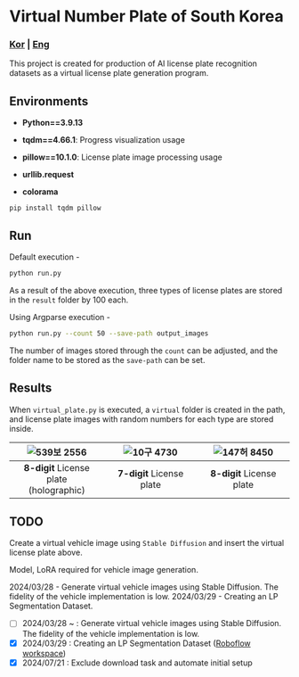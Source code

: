 # Virtual Number Plate of South Korea

### [Kor](README.md) | [Eng](README_eng.md)


This project is created for production of AI license plate recognition datasets as a virtual license plate generation program.



## Environments

- **Python==3.9.13**

- **tqdm==4.66.1**: Progress visualization usage
- **pillow==10.1.0**: License plate image processing usage
- **urllib.request**
- **colorama**



```bas
pip install tqdm pillow
```





## Run

Default execution - 
```bash
python run.py
```
As a result of the above execution, three types of license plates are stored in the `result` folder by 100 each.




Using Argparse execution - 
```bash
python run.py --count 50 --save-path output_images
```
The number of images stored through the `count` can be adjusted, and the folder name to be stored as the `save-path` can be set.






## Results

When `virtual_plate.py` is executed, a `virtual` folder is created in the path, and license plate images with random numbers for each type are stored inside.

| ![539보 2556](https://user-images.githubusercontent.com/45455262/234182656-eb640ab9-f48d-474b-9432-868a9c1b6ac8.png) | ![10구 4730](https://user-images.githubusercontent.com/45455262/234182518-3220eb12-6ffa-4e67-bac8-92aeb5d188c5.png) | ![147허 8450](https://user-images.githubusercontent.com/45455262/234182677-c3e624ed-cf1f-4d37-a539-99c5b31627e0.png) |
| :----------------------------------------------------------: | :----------------------------------------------------------: | :----------------------------------------------------------: |
|         **8-digit** License plate<br />(holographic)         |                  **7-digit** License plate                   |                  **8-digit** License plate                   |





## TODO

Create a virtual vehicle image using `Stable Diffusion` and insert the virtual license plate above.

Model, LoRA required for vehicle image generation.



2024/03/28 - Generate virtual vehicle images using Stable Diffusion. The fidelity of the vehicle implementation is low.
2024/03/29 - Creating an LP Segmentation Dataset.





- [ ] 2024/03/28 ~ : Generate virtual vehicle images using Stable Diffusion. The fidelity of the vehicle implementation is low.
- [x] 2024/03/29 : Creating an LP Segmentation Dataset ([Roboflow workspace](https://app.roboflow.com/jongjin-ohknife/lpr_seg/1))
- [x] 2024/07/21 : Exclude download task and automate initial setup

